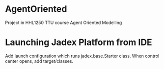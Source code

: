# AgentOriented
Project in HHL1250 TTU course Agent Oriented Modelling

# Launching Jadex Platform from IDE
Add launch configuration which runs jadex.base.Starter class. When control center opens, add target/classes.
